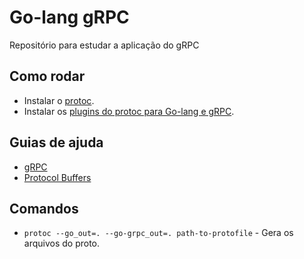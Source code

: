 # Go-lang gRPC

Repositório para estudar a aplicação do gRPC

## Como rodar
- Instalar o [protoc](https://grpc.io/docs/protoc-installation/).
- Instalar os [plugins do protoc para Go-lang e gRPC](https://grpc.io/docs/languages/go/quickstart/).

## Guias de ajuda
- [gRPC](https://grpc.io/)
- [Protocol Buffers](https://developers.google.com/protocol-buffers)

## Comandos
- `protoc --go_out=. --go-grpc_out=. path-to-protofile` - Gera os arquivos do proto.